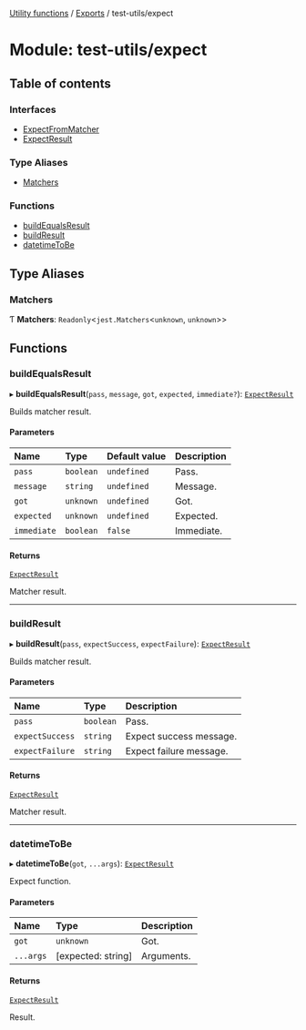[Utility functions](../index.md) / [Exports](../modules.md) / test-utils/expect

# Module: test-utils/expect

## Table of contents

### Interfaces

- [ExpectFromMatcher](../interfaces/test_utils_expect.ExpectFromMatcher.md)
- [ExpectResult](../interfaces/test_utils_expect.ExpectResult.md)

### Type Aliases

- [Matchers](test_utils_expect.md#matchers)

### Functions

- [buildEqualsResult](test_utils_expect.md#buildequalsresult)
- [buildResult](test_utils_expect.md#buildresult)
- [datetimeToBe](test_utils_expect.md#datetimetobe)

## Type Aliases

### Matchers

Ƭ **Matchers**: `Readonly`\<`jest.Matchers`\<`unknown`, `unknown`\>\>

## Functions

### buildEqualsResult

▸ **buildEqualsResult**(`pass`, `message`, `got`, `expected`, `immediate?`): [`ExpectResult`](../interfaces/test_utils_expect.ExpectResult.md)

Builds matcher result.

#### Parameters

| Name | Type | Default value | Description |
| :------ | :------ | :------ | :------ |
| `pass` | `boolean` | `undefined` | Pass. |
| `message` | `string` | `undefined` | Message. |
| `got` | `unknown` | `undefined` | Got. |
| `expected` | `unknown` | `undefined` | Expected. |
| `immediate` | `boolean` | `false` | Immediate. |

#### Returns

[`ExpectResult`](../interfaces/test_utils_expect.ExpectResult.md)

Matcher result.

___

### buildResult

▸ **buildResult**(`pass`, `expectSuccess`, `expectFailure`): [`ExpectResult`](../interfaces/test_utils_expect.ExpectResult.md)

Builds matcher result.

#### Parameters

| Name | Type | Description |
| :------ | :------ | :------ |
| `pass` | `boolean` | Pass. |
| `expectSuccess` | `string` | Expect success message. |
| `expectFailure` | `string` | Expect failure message. |

#### Returns

[`ExpectResult`](../interfaces/test_utils_expect.ExpectResult.md)

Matcher result.

___

### datetimeToBe

▸ **datetimeToBe**(`got`, `...args`): [`ExpectResult`](../interfaces/test_utils_expect.ExpectResult.md)

Expect function.

#### Parameters

| Name | Type | Description |
| :------ | :------ | :------ |
| `got` | `unknown` | Got. |
| `...args` | [expected: string] | Arguments. |

#### Returns

[`ExpectResult`](../interfaces/test_utils_expect.ExpectResult.md)

Result.
